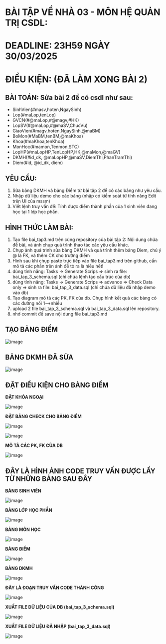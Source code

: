 # BÀI TẬP VỀ NHÀ 03 - MÔN HỆ QUẢN TRỊ CSDL:

# DEADLINE: 23H59 NGÀY 30/03/2025

# ĐIỀU KIỆN: (ĐÃ LÀM XONG BÀI 2)

## BÀI TOÁN: Sửa bài 2 để có csdl như sau:
  + SinhVien(#masv,hoten,NgaySinh)
  + Lop(#maLop,tenLop)
  + GVCN(#@maLop,#@magv,#HK)
  + LopSV(#@maLop,#@maSV,ChucVu)
  + GiaoVien(#magv,hoten,NgaySinh,@maBM)
  + BoMon(#MaBM,tenBM,@maKhoa)
  + Khoa(#maKhoa,tenKhoa)
  + MonHoc(#mamon,Tenmon,STC)
  + LopHP(#maLopHP,TenLopHP,HK,@maMon,@maGV)
  + DKMH(#id_dk, @maLopHP,@maSV,DiemThi,PhanTramThi)
  + Diem(#id, @id_dk, diem)

## YÊU CẦU:
1. Sửa bảng DKMH và bảng Điểm từ bài tập 2 để có các bảng như yêu cầu.
2. Nhập dữ liệu demo cho các bảng (nhập có kiểm soát từ tính năng Edit trên UI của mssm)
3. Viết lệnh truy vấn để: Tính được điểm thành phần của 1 sinh viên đang học tại 1 lớp học phần.

## HÌNH THỨC LÀM BÀI:
1. Tạo file bai_tap3.md trên cùng repository của bài tập 2:
   Nội dung chứa đề bài, và ảnh chụp quá trình thao tác các yêu cầu khác.
2. Chụp ảnh quá trình sửa bảng DKMH và quá trình thêm bảng Diem, chú ý @ là FK, và thêm CK cho trường điểm
3. Hình sau khi chụp paste trực tiếp vào file bai_tap3.md trên github, cần mô tả các phần trên ảnh để tỏ ra là hiểu hết!
4. dùng tính năng: Tasks -> Generate Scrips => sinh ra file: bai_tap_3_schema.sql  (chỉ chứa lệnh tạo cấu trúc của db)
5. dùng tính năng: Tasks -> Generate Scrips => advance => Check Data only => sinh ra file: bai_tap_3_data.sql  (chỉ chứa dữ liệu đã nhập demo vào db)
6. Tạo diagram mô tả các PK, FK của db. Chụp hình kết quả các bảng có các đường nối 1-->nhiều
7. upload 2 file  bai_tap_3_schema.sql và bai_tap_3_data.sql lên repository.
8. nhớ commit để save nội dung file bai_tap3.md

## TẠO BẢNG ĐIỂM

![image](https://github.com/user-attachments/assets/b3e7050f-9f25-42cd-b45a-8e2aad327fc6)

## BẢNG DKMH ĐÃ SỬA

![image](https://github.com/user-attachments/assets/b0f15e0d-c266-473c-9cf3-3093c61d256e)

## ĐẶT ĐIỀU KIỆN CHO BẢNG ĐIỂM

**ĐẶT KHÓA NGOẠI**

![image](https://github.com/user-attachments/assets/a748aaff-3b88-4bf0-a876-cacc00a6e7a5)

**ĐẶT BẢNG CHECK CHO BẢNG ĐIỂM**

![image](https://github.com/user-attachments/assets/7e991f46-0cd3-4b2e-b4aa-1b2fc8377b8e)

![image](https://github.com/user-attachments/assets/cc7fdc2c-7161-4148-9460-c4eaf4057e39)

**MÔ TẢ CÁC PK, FK CỦA DB**

![image](https://github.com/user-attachments/assets/28819cc2-8268-4eba-8389-4d61127e23a6)

## ĐÂY LÀ HÌNH ẢNH CODE TRUY VẤN ĐƯỢC LẤY TỪ NHỮNG BẢNG SAU ĐÂY

**BẢNG SINH VIÊN**

![image](https://github.com/user-attachments/assets/5bd2918d-aa33-41ba-bba3-516ff52f725e)

**BẢNG LỚP HỌC PHẦN**

![image](https://github.com/user-attachments/assets/08104ad9-4f5b-4322-a23a-1b2486d04b10)

**BẢNG MÔN HỌC**

![image](https://github.com/user-attachments/assets/c104ff16-4214-4fb4-af08-7d577daa4f8f)

**BẢNG ĐIỂM**

![image](https://github.com/user-attachments/assets/146ca253-3c4d-44f6-985d-769f8bf1c2f3)

**BẢNG DKMH**

![image](https://github.com/user-attachments/assets/b850fa2f-9eb4-4b53-a00c-428c52dd6252)

**ĐÂY LÀ ĐOẠN TRUY VẤN CODE THÀNH CÔNG**

![image](https://github.com/user-attachments/assets/ea43d5e4-287e-4b92-b9a9-4c10e1d7c7be)

**XUẤT FILE DỮ LIỆU CỦA DB (bai_tap_3_schema.sql)**

![image](https://github.com/user-attachments/assets/7e5c3325-d094-4b01-a7d5-d8e76fc1f6a7)

**XUẤT FILE DỮ LIỆU ĐÃ NHẬP (bai_tap_3_data.sql)**

![image](https://github.com/user-attachments/assets/27a38e48-7db3-4992-82fb-fc70b4363d89)
